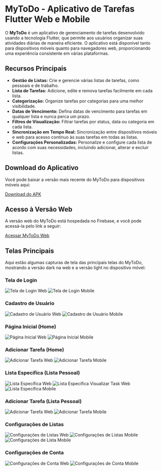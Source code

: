 # MyToDo - Aplicativo de Tarefas Flutter Web e Mobile

O **MyToDo** é um aplicativo de gerenciamento de tarefas desenvolvido usando a tecnologia Flutter, que permite aos usuários organizar suas atividades diárias de maneira eficiente. O aplicativo está disponível tanto para dispositivos móveis quanto para navegadores web, proporcionando uma experiência consistente em várias plataformas.

## Recursos Principais

- **Gestão de Listas:** Crie e gerencie várias listas de tarefas, como pessoais e de trabalho.
- **Lista de Tarefas:** Adicione, edite e remova tarefas facilmente em cada lista.
- **Categorização:** Organize tarefas por categorias para uma melhor visibilidade.
- **Datas de Vencimento:** Defina datas de vencimento para tarefas em qualquer lista e nunca perca um prazo.
- **Filtros de Visualização:** Filtrar tarefas por status, data ou categoria em cada lista.
- **Sincronização em Tempo Real:** Sincronização entre dispositivos móveis e web para acesso contínuo às suas tarefas em todas as listas.
- **Configurações Personalizadas:** Personalize e configure cada lista de acordo com suas necessidades, incluindo adicionar, alterar e excluir listas.


## Download do Aplicativo

Você pode baixar a versão mais recente do MyToDo para dispositivos móveis aqui:

[Download do APK](link_para_o_seu_apk)

## Acesso à Versão Web

A versão web do MyToDo está hospedada no Firebase, e você pode acessá-la pelo link a seguir:

[Acessar MyToDo Web](https://mytodoweb-7f17f.web.app/)

## Telas Principais

Aqui estão algumas capturas de tela das principais telas do MyToDo, mostrando a versão dark na web e a versão light no dispositivo móvel:

### Tela de Login

![Tela de Login Web ](https://github.com/kelcalegari/MyToDoWeb/blob/master/Imagens/loginWeb.png)
![Tela de Login Mobile ](https://github.com/kelcalegari/MyToDoWeb/blob/master/Imagens/LoginMobile.jpg)

### Cadastro de Usuário

![Cadastro de Usuário Web](https://github.com/kelcalegari/MyToDoWeb/blob/master/Imagens/registrarWeb.png)
![Cadastro de Usuário Mobile](https://github.com/kelcalegari/MyToDoWeb/blob/master/Imagens/CadastroMobile.jpg)

### Página Inicial (Home)

![Página Inicial Web](https://github.com/kelcalegari/MyToDoWeb/blob/master/Imagens/homecomTaskWeb.png)
![Página Inicial Mobile](https://github.com/kelcalegari/MyToDoWeb/blob/master/Imagens/homeWeb.png)

### Adicionar Tarefa (Home)

![Adicionar Tarefa Web](https://github.com/kelcalegari/MyToDoWeb/blob/master/Imagens/addtask2homeWeb.png)
![Adicionar Tarefa Mobile](https://github.com/kelcalegari/MyToDoWeb/blob/master/Imagens/AddTaskMobile.jpg)

### Lista Específica (Lista Pessoal)

![Lista Específica Web ](https://github.com/kelcalegari/MyToDoWeb/blob/master/Imagens/pessoaltaskWeb.png)
![Lista Específica Visualizar Task Web ](https://github.com/kelcalegari/MyToDoWeb/blob/master/Imagens/pessoalVisualizarTaskWeb.png)
![Lista Específica Mobile ](https://github.com/kelcalegari/MyToDoWeb/blob/master/Imagens/listaespecificaMobile.jpg)

### Adicionar Tarefa (Lista Pessoal)

![Adicionar Tarefa Web](https://github.com/kelcalegari/MyToDoWeb/blob/master/Imagens/pessoalAddTaskWeb.png)
![Adicionar Tarefa Mobile](https://github.com/kelcalegari/MyToDoWeb/blob/master/Imagens/editTaskMobile.jpg)

### Configurações de Listas

![Configurações de Listas Web](https://github.com/kelcalegari/MyToDoWeb/blob/master/Imagens/configListWeb.png)
![Configurações de Listas Mobile](https://github.com/kelcalegari/MyToDoWeb/blob/master/Imagens/configListasMobile.jpg)
![Configurações de Lista Mobile](https://github.com/kelcalegari/MyToDoWeb/blob/master/Imagens/configListasMobile.jpg)

### Configurações de Conta

![Configurações de Conta Web](https://github.com/kelcalegari/MyToDoWeb/blob/master/Imagens/configUserWeb.png)
![Configurações de Conta Mobile](https://github.com/kelcalegari/MyToDoWeb/blob/master/Imagens/ConfigCadastro.jpg)

